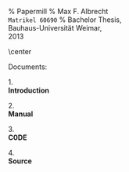 % Papermill
% Max F. Albrecht \
  `Matrikel 60690` 
% Bachelor Thesis, \
  Bauhaus-Universität Weimar, \
  2013


<!-- print-only -->
\center

Documents:

1.\
**Introduction** 

2.\
**Manual** 

3.\
**C0DE** 

4.\
**Source**


